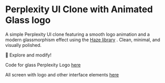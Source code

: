 
# Perplexity UI Clone with Animated Glass logo

A simple Perplexity UI clone featuring a smooth logo animation and a modern glassmorphism effect using the  [Haze library](https://chrisbanes.github.io/haze) . Clean, minimal, and visually polished.

🚀 Explore and modify!

Code for glass Perplexity Logo [here](https://github.com/rmnkhr/perplexity_ui_experiment/blob/main/app/src/main/java/com/example/perplexity/Logo.kt)

All screen with logo and other interface elements [here](https://github.com/rmnkhr/perplexity_ui_experiment/blob/main/app/src/main/java/com/example/perplexity/PerplexityScreen.kt)
